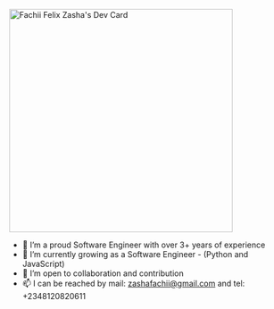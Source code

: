 <a href="https://app.daily.dev/fachiis"><img src="https://api.daily.dev/devcards/acf202a55a29400faa61fda987106717.png?r=y3g" width="400" alt="Fachii Felix Zasha's Dev Card"/></a>
- 👀 I’m a proud Software Engineer with over 3+ years of experience
- 🌱 I’m currently growing as a Software Engineer - (Python and JavaScript)
- 💞️ I’m open to collaboration and contribution
- 📫  I can be reached by mail: zashafachii@gmail.com and tel: +2348120820611

<!---
Fachiis/Fachiis is a ✨ special ✨ repository because its `README.md` (this file) appears on your GitHub profile.
You can click the Preview link to take a look at your changes.
--->
